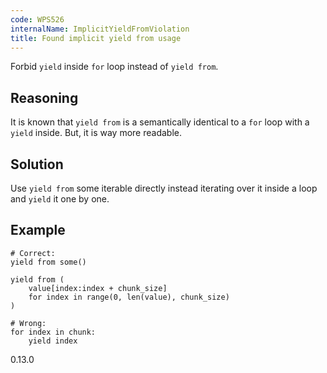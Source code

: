 ```yaml
---
code: WPS526
internalName: ImplicitYieldFromViolation
title: Found implicit yield from usage
---
```


Forbid `yield` inside `for` loop instead of `yield from`.

## Reasoning
It is known that `yield from` is a semantically identical to a `for`
loop with a `yield` inside. But, it is way more readable.

## Solution
Use `yield from` some iterable directly instead iterating over it
inside a loop and `yield` it one by one.

## Example

    # Correct:
    yield from some()
    
    yield from (
        value[index:index + chunk_size]
        for index in range(0, len(value), chunk_size)
    )
    
    # Wrong:
    for index in chunk:
        yield index

<div class="versionadded">

0.13.0

</div>